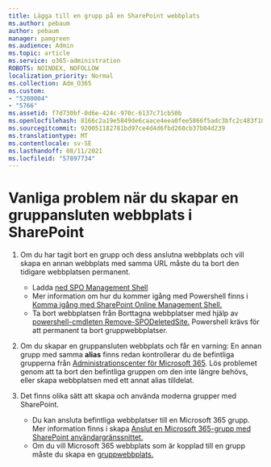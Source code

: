 ```yaml
---
title: Lägga till en grupp på en SharePoint webbplats
ms.author: pebaum
author: pebaum
manager: pamgreen
ms.audience: Admin
ms.topic: article
ms.service: o365-administration
ROBOTS: NOINDEX, NOFOLLOW
localization_priority: Normal
ms.collection: Adm_O365
ms.custom:
- "5200004"
- "5766"
ms.assetid: f7d730bf-0d6e-424c-970c-6137c71cb50b
ms.openlocfilehash: 8166c2a19e5849de6caace4eea0fee5866f5adc3bfc2c483f18fc788c1bf2fa9
ms.sourcegitcommit: 920051182781bd97ce4d4d6fbd268cb37b84d239
ms.translationtype: MT
ms.contentlocale: sv-SE
ms.lasthandoff: 08/11/2021
ms.locfileid: "57897734"
---
```

# <a name="common-issues-when-creating-a-group-connected-site-in-sharepoint"></a>Vanliga problem när du skapar en gruppansluten webbplats i SharePoint

1. Om du har tagit bort en grupp och dess anslutna webbplats och vill skapa en annan webbplats med samma URL måste du ta bort den tidigare webbplatsen permanent.

   - Ladda [ned SPO Management Shell](https://support.office.com/article/introduction-to-the-sharepoint-online-management-shell-c16941c3-19b4-4710-8056-34c034493429)
   - Mer information om hur du kommer igång med Powershell finns i [Komma igång med SharePoint Online Management Shell.](https://docs.microsoft.com/powershell/module/sharepoint-online/remove-sposite)
   - Ta bort webbplatsen från Borttagna webbplatser med hjälp av [powershell-cmdleten Remove-SPODeletedSite.](https://docs.microsoft.com/powershell/module/sharepoint-online/remove-sposite?view=sharepoint-ps) Powershell krävs för att permanent ta bort gruppwebbplatser.

1. Om du skapar en gruppansluten webbplats och får en varning: En annan grupp med samma **alias** finns redan kontrollerar du de befintliga grupperna från [Administrationscenter för Microsoft 365](https://admin.microsoft.com/AdminPortal/Home#/groups). Lös problemet genom att ta bort den befintliga gruppen om den inte längre behövs, eller skapa webbplatsen med ett annat alias tilldelat.

1. Det finns olika sätt att skapa och använda moderna grupper med SharePoint.

   - Du kan ansluta befintliga webbplatser till en Microsoft 365 grupp. Mer information finns i skapa [Anslut en Microsoft 365-grupp med SharePoint användargränssnittet.](https://docs.microsoft.com/sharepoint/dev/transform/modernize-connect-to-office365-group#connect-an-office-365-group-using-the-sharepoint-user-interface)
   - Om du vill Microsoft 365 webbplats som är kopplad till en grupp måste du skapa en [gruppwebbplats.](https://admin.microsoft.com/sharepoint)
